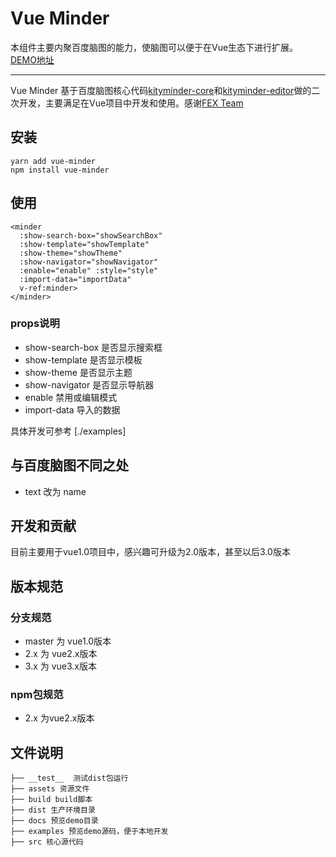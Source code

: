 # Vue Minder

本组件主要内聚百度脑图的能力，使脑图可以便于在Vue生态下进行扩展。
[DEMO地址](http://hexyun.github.io/vue-minder)

--- 

Vue Minder 基于百度脑图核心代码[kityminder-core](https://github.com/fex-team/kityminder-core)和[kityminder-editor](https://github.com/fex-team/kityminder-editor)做的二次开发，主要满足在Vue项目中开发和使用。感谢[FEX Team](https://github.com/fex-team)

## 安装

```
yarn add vue-minder
npm install vue-minder
```

## 使用

<!--Vue百度脑图控件-->

```vue
<minder
  :show-search-box="showSearchBox"
  :show-template="showTemplate" 
  :show-theme="showTheme"  
  :show-navigator="showNavigator" 
  :enable="enable" :style="style" 
  :import-data="importData" 
  v-ref:minder>
</minder>
```

### props说明

- show-search-box 是否显示搜索框
- show-template 是否显示模板
- show-theme 是否显示主题
- show-navigator 是否显示导航器
- enable 禁用或编辑模式
- import-data 导入的数据

具体开发可参考 [./examples]

## 与百度脑图不同之处

- text 改为 name
       
## 开发和贡献

目前主要用于vue1.0项目中，感兴趣可升级为2.0版本，甚至以后3.0版本

## 版本规范

### 分支规范 

- master 为 vue1.0版本
- 2.x 为 vue2.x版本
- 3.x 为 vue3.x版本

### npm包规范

- 2.x 为vue2.x版本

## 文件说明

```
├── __test__  测试dist包运行
├── assets 资源文件
├── build build脚本
├── dist 生产环境目录
├── docs 预览demo目录
├── examples 预览demo源码，便于本地开发
├── src 核心源代码
```
